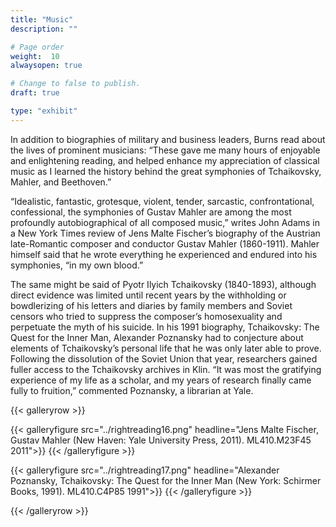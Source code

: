 ```yaml
---
title: "Music"
description: ""

# Page order
weight:  10
alwaysopen: true

# Change to false to publish.
draft: true

type: "exhibit"
---
```

In addition to biographies of military and business leaders, Burns read about the lives of prominent musicians: “These gave me many hours of enjoyable and enlightening reading, and helped enhance my appreciation of classical music as I learned the history behind the great symphonies of Tchaikovsky, Mahler, and Beethoven.”

“Idealistic, fantastic, grotesque, violent, tender, sarcastic, confrontational, confessional, the symphonies of Gustav Mahler are among the most profoundly autobiographical of all composed music,” writes John Adams in a New York Times review of Jens Malte Fischer’s biography of the Austrian late-Romantic composer and conductor Gustav Mahler (1860-1911). Mahler himself said that he wrote everything he experienced and endured into his symphonies, “in my own blood.”

The same might be said of Pyotr Ilyich Tchaikovsky (1840-1893), although direct evidence was limited until recent years by the withholding or bowdlerizing of his letters and diaries by family members and Soviet censors who tried to suppress the composer’s homosexuality and perpetuate the myth of his suicide. In his 1991 biography, Tchaikovsky: The Quest for the Inner Man, Alexander Poznansky had to conjecture about elements of Tchaikovsky’s personal life that he was only later able to prove. Following the dissolution of the Soviet Union that year, researchers gained fuller access to the Tchaikovsky archives in Klin. “It was most the gratifying experience of my life as a scholar, and my years of research finally came fully to fruition,” commented Poznansky, a librarian at Yale.

{{< galleryrow >}}

{{< galleryfigure src="../rightreading16.png"
           headline="Jens Malte Fischer, Gustav Mahler (New Haven: Yale University Press, 2011). ML410.M23F45 2011">}}
{{< /galleryfigure >}}

{{< galleryfigure src="../rightreading17.png"
           headline="Alexander Poznansky, Tchaikovsky: The Quest for the Inner Man (New York: Schirmer Books, 1991). ML410.C4P85 1991">}}
{{< /galleryfigure >}}

{{< /galleryrow >}}
